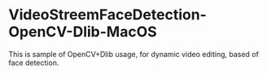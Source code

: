 # VideoStreemFaceDetection-OpenCV-Dlib-MacOS
This is sample of OpenCV+Dlib usage, for dynamic video editing, based of face detection.

